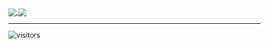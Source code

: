 <a href="https://github.com/afritzler/">
  <img align="center" src="https://github-readme-stats.vercel.app/api?username=afritzler&count_private=true&show_icons=true&include_all_commits=true" />
</a>

<a href="https://github.com/afritzler/">
  <img align="center" src="https://github-readme-stats.vercel.app/api/top-langs/?username=afritzler&hide=javascript,html,css&layout=compact&langs_count=20" />
</a>

---

![visitors](https://visitor-badge.glitch.me/badge?page_id=afritzler.github)

<!--
**afritzler/afritzler** is a ✨ _special_ ✨ repository because its `README.md` (this file) appears on your GitHub profile.

Here are some ideas to get you started:

- 🔭 I’m currently working on ...
- 🌱 I’m currently learning ...
- 👯 I’m looking to collaborate on ...
- 🤔 I’m looking for help with ...
- 💬 Ask me about ...
- 📫 How to reach me: ...
- 😄 Pronouns: ...
- ⚡ Fun fact: ...
-->

